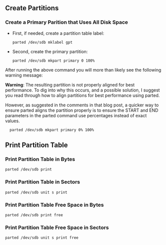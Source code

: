 ## Create Partitions

### Create a Primary Parition that Uses All Disk Space

- First, if needed, create a partition table label:

      parted /dev/sdb mklabel gpt

- Second, create the primary partition:

      parted /dev/sdb mkpart primary 0 100%

After running the above command you will more than likely see the following warning message:

**Warning**: The resulting partition is not properly aligned for best performance.
To dig into why this occurs, and a possible solution, I suggest you read through how to align partitions for best performance using parted.

However, as suggested in the comments in that blog post, a quicker way to ensure parted aligns the partition properly is to ensure the START and END parameters in the parted command use percentages instead of exact values.

      parted /dev/sdb mkpart primary 0% 100%

## Print Partition Table

### Print Partition Table in Bytes
   
    parted /dev/sdb print

### Print Partition Table in Sectors
    
    parted /dev/sdb unit s print

### Print Partition Table Free Space in Bytes

    parted /dev/sdb print free

### Print Partition Table Free Space in Sectors

    parted /dev/sdb unit s print free